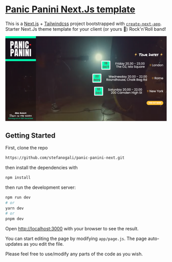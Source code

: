 # [Panic Panini Next.Js template](https://panic-panini-next.vercel.app/)

This is a [Next.js](https://nextjs.org/) + [Tailwindcss](https://tailwindcss.com/) project bootstrapped with [`create-next-app`](https://github.com/vercel/next.js/tree/canary/packages/create-next-app). Starter Next.Js theme template for your client (or yours 🎸) Rock'n'Roll band!

![Band playing](/public/panic-panini-template2.png?raw=true "Panic Panini intro template")

## Getting Started

First, clone the repo

```bash
https://github.com/stefanogali/panic-panini-next.git
```

then install the dependencies with

```bash
npm install
```

then run the development server:

```bash
npm run dev
# or
yarn dev
# or
pnpm dev
```

Open [http://localhost:3000](http://localhost:3000) with your browser to see the result.

You can start editing the page by modifying `app/page.js`. The page auto-updates as you edit the file.

Please feel free to use/modify any parts of the code as you wish.
